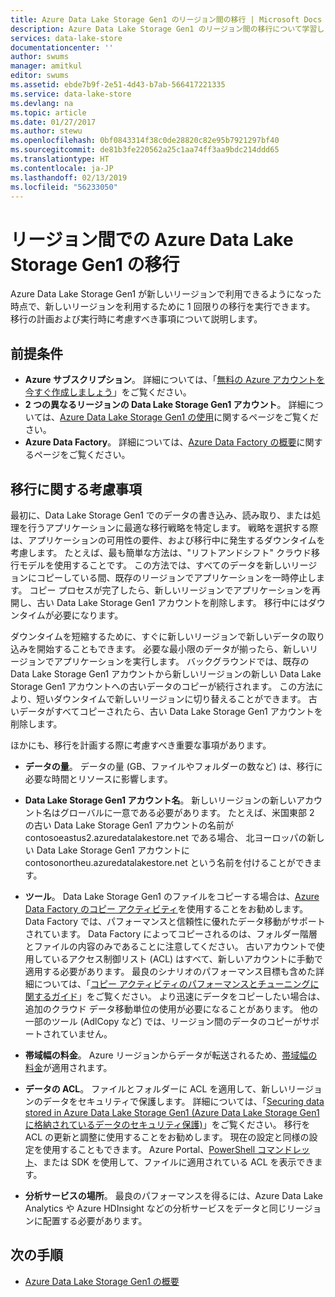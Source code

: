 ```yaml
---
title: Azure Data Lake Storage Gen1 のリージョン間の移行 | Microsoft Docs
description: Azure Data Lake Storage Gen1 のリージョン間の移行について学習します。
services: data-lake-store
documentationcenter: ''
author: swums
manager: amitkul
editor: swums
ms.assetid: ebde7b9f-2e51-4d43-b7ab-566417221335
ms.service: data-lake-store
ms.devlang: na
ms.topic: article
ms.date: 01/27/2017
ms.author: stewu
ms.openlocfilehash: 0bf0843314f38c0de28820c82e95b7921297bf40
ms.sourcegitcommit: de81b3fe220562a25c1aa74ff3aa9bdc214ddd65
ms.translationtype: HT
ms.contentlocale: ja-JP
ms.lasthandoff: 02/13/2019
ms.locfileid: "56233050"
---
```

# <a name="migrate-azure-data-lake-storage-gen1-across-regions"></a>リージョン間での Azure Data Lake Storage Gen1 の移行

Azure Data Lake Storage Gen1 が新しいリージョンで利用できるようになった時点で、新しいリージョンを利用するために 1 回限りの移行を実行できます。 移行の計画および実行時に考慮すべき事項について説明します。

## <a name="prerequisites"></a>前提条件

* **Azure サブスクリプション**。 詳細については、「[無料の Azure アカウントを今すぐ作成しましょう](https://azure.microsoft.com/pricing/free-trial/)」をご覧ください。
* **2 つの異なるリージョンの Data Lake Storage Gen1 アカウント**。 詳細については、[Azure Data Lake Storage Gen1 の使用](data-lake-store-get-started-portal.md)に関するページをご覧ください。
* **Azure Data Factory**。 詳細については、[Azure Data Factory の概要](../data-factory/introduction.md)に関するページをご覧ください。


## <a name="migration-considerations"></a>移行に関する考慮事項

最初に、Data Lake Storage Gen1 でのデータの書き込み、読み取り、または処理を行うアプリケーションに最適な移行戦略を特定します。 戦略を選択する際は、アプリケーションの可用性の要件、および移行中に発生するダウンタイムを考慮します。 たとえば、最も簡単な方法は、"リフトアンドシフト" クラウド移行モデルを使用することです。 この方法では、すべてのデータを新しいリージョンにコピーしている間、既存のリージョンでアプリケーションを一時停止します。 コピー プロセスが完了したら、新しいリージョンでアプリケーションを再開し、古い Data Lake Storage Gen1 アカウントを削除します。 移行中にはダウンタイムが必要になります。

ダウンタイムを短縮するために、すぐに新しいリージョンで新しいデータの取り込みを開始することもできます。 必要な最小限のデータが揃ったら、新しいリージョンでアプリケーションを実行します。 バックグラウンドでは、既存の Data Lake Storage Gen1 アカウントから新しいリージョンの新しい Data Lake Storage Gen1 アカウントへの古いデータのコピーが続行されます。 この方法により、短いダウンタイムで新しいリージョンに切り替えることができます。 古いデータがすべてコピーされたら、古い Data Lake Storage Gen1 アカウントを削除します。

ほかにも、移行を計画する際に考慮すべき重要な事項があります。

* **データの量**。 データの量 (GB、ファイルやフォルダーの数など) は、移行に必要な時間とリソースに影響します。

* **Data Lake Storage Gen1 アカウント名**。 新しいリージョンの新しいアカウント名はグローバルに一意である必要があります。 たとえば、米国東部 2 の古い Data Lake Storage Gen1 アカウントの名前が contosoeastus2.azuredatalakestore.net である場合、 北ヨーロッパの新しい Data Lake Storage Gen1 アカウントに contosonortheu.azuredatalakestore.net という名前を付けることができます。

* **ツール**。 Data Lake Storage Gen1 のファイルをコピーする場合は、[Azure Data Factory のコピー アクティビティ](../data-factory/connector-azure-data-lake-store.md)を使用することをお勧めします。 Data Factory では、パフォーマンスと信頼性に優れたデータ移動がサポートされています。 Data Factory によってコピーされるのは、フォルダー階層とファイルの内容のみであることに注意してください。 古いアカウントで使用しているアクセス制御リスト (ACL) はすべて、新しいアカウントに手動で適用する必要があります。 最良のシナリオのパフォーマンス目標も含めた詳細については、「[コピー アクティビティのパフォーマンスとチューニングに関するガイド](../data-factory/copy-activity-performance.md)」をご覧ください。 より迅速にデータをコピーしたい場合は、追加のクラウド データ移動単位の使用が必要になることがあります。 他の一部のツール (AdlCopy など) では、リージョン間のデータのコピーがサポートされていません。  

* **帯域幅の料金**。 Azure リージョンからデータが転送されるため、[帯域幅の料金](https://azure.microsoft.com/pricing/details/bandwidth/)が適用されます。

* **データの ACL**。 ファイルとフォルダーに ACL を適用して、新しいリージョンのデータをセキュリティで保護します。 詳細については、「[Securing data stored in Azure Data Lake Storage Gen1 (Azure Data Lake Storage Gen1 に格納されているデータのセキュリティ保護)](data-lake-store-secure-data.md)」をご覧ください。 移行を ACL の更新と調整に使用することをお勧めします。 現在の設定と同様の設定を使用することもできます。 Azure Portal、[PowerShell コマンドレット](/powershell/module/az.datalakestore/get-azdatalakestoreitempermission)、または SDK を使用して、ファイルに適用されている ACL を表示できます。  

* **分析サービスの場所**。 最良のパフォーマンスを得るには、Azure Data Lake Analytics や Azure HDInsight などの分析サービスをデータと同じリージョンに配置する必要があります。  

## <a name="next-steps"></a>次の手順
* [Azure Data Lake Storage Gen1 の概要](data-lake-store-overview.md)
